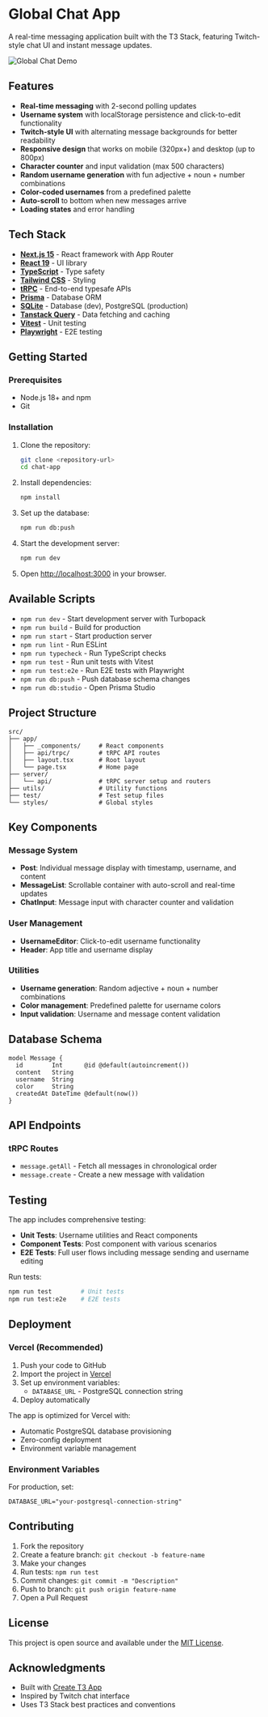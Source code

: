 # Global Chat App

A real-time messaging application built with the T3 Stack, featuring Twitch-style chat UI and instant message updates.

![Global Chat Demo](https://dummyimage.com/800x400/18181B/EFEFF1?text=Global+Chat+App)

## Features

- **Real-time messaging** with 2-second polling updates
- **Username system** with localStorage persistence and click-to-edit functionality
- **Twitch-style UI** with alternating message backgrounds for better readability
- **Responsive design** that works on mobile (320px+) and desktop (up to 800px)
- **Character counter** and input validation (max 500 characters)
- **Random username generation** with fun adjective + noun + number combinations
- **Color-coded usernames** from a predefined palette
- **Auto-scroll** to bottom when new messages arrive
- **Loading states** and error handling

## Tech Stack

- **[Next.js 15](https://nextjs.org)** - React framework with App Router
- **[React 19](https://reactjs.org)** - UI library
- **[TypeScript](https://typescriptlang.org)** - Type safety
- **[Tailwind CSS](https://tailwindcss.com)** - Styling
- **[tRPC](https://trpc.io)** - End-to-end typesafe APIs
- **[Prisma](https://prisma.io)** - Database ORM
- **[SQLite](https://sqlite.org)** - Database (dev), PostgreSQL (production)
- **[Tanstack Query](https://tanstack.com/query)** - Data fetching and caching
- **[Vitest](https://vitest.dev)** - Unit testing
- **[Playwright](https://playwright.dev)** - E2E testing

## Getting Started

### Prerequisites

- Node.js 18+ and npm
- Git

### Installation

1. Clone the repository:

   ```bash
   git clone <repository-url>
   cd chat-app
   ```

2. Install dependencies:

   ```bash
   npm install
   ```

3. Set up the database:

   ```bash
   npm run db:push
   ```

4. Start the development server:

   ```bash
   npm run dev
   ```

5. Open [http://localhost:3000](http://localhost:3000) in your browser.

## Available Scripts

- `npm run dev` - Start development server with Turbopack
- `npm run build` - Build for production
- `npm run start` - Start production server
- `npm run lint` - Run ESLint
- `npm run typecheck` - Run TypeScript checks
- `npm run test` - Run unit tests with Vitest
- `npm run test:e2e` - Run E2E tests with Playwright
- `npm run db:push` - Push database schema changes
- `npm run db:studio` - Open Prisma Studio

## Project Structure

```
src/
├── app/
│   ├── _components/     # React components
│   ├── api/trpc/        # tRPC API routes
│   ├── layout.tsx       # Root layout
│   └── page.tsx         # Home page
├── server/
│   └── api/             # tRPC server setup and routers
├── utils/               # Utility functions
├── test/                # Test setup files
└── styles/              # Global styles
```

## Key Components

### Message System

- **Post**: Individual message display with timestamp, username, and content
- **MessageList**: Scrollable container with auto-scroll and real-time updates
- **ChatInput**: Message input with character counter and validation

### User Management

- **UsernameEditor**: Click-to-edit username functionality
- **Header**: App title and username display

### Utilities

- **Username generation**: Random adjective + noun + number combinations
- **Color management**: Predefined palette for username colors
- **Input validation**: Username and message content validation

## Database Schema

```prisma
model Message {
  id        Int      @id @default(autoincrement())
  content   String
  username  String
  color     String
  createdAt DateTime @default(now())
}
```

## API Endpoints

### tRPC Routes

- `message.getAll` - Fetch all messages in chronological order
- `message.create` - Create a new message with validation

## Testing

The app includes comprehensive testing:

- **Unit Tests**: Username utilities and React components
- **Component Tests**: Post component with various scenarios
- **E2E Tests**: Full user flows including message sending and username editing

Run tests:

```bash
npm run test        # Unit tests
npm run test:e2e    # E2E tests
```

## Deployment

### Vercel (Recommended)

1. Push your code to GitHub
2. Import the project in [Vercel](https://vercel.com)
3. Set up environment variables:
   - `DATABASE_URL` - PostgreSQL connection string
4. Deploy automatically

The app is optimized for Vercel with:

- Automatic PostgreSQL database provisioning
- Zero-config deployment
- Environment variable management

### Environment Variables

For production, set:

```env
DATABASE_URL="your-postgresql-connection-string"
```

## Contributing

1. Fork the repository
2. Create a feature branch: `git checkout -b feature-name`
3. Make your changes
4. Run tests: `npm run test`
5. Commit changes: `git commit -m "Description"`
6. Push to branch: `git push origin feature-name`
7. Open a Pull Request

## License

This project is open source and available under the [MIT License](LICENSE).

## Acknowledgments

- Built with [Create T3 App](https://create.t3.gg/)
- Inspired by Twitch chat interface
- Uses T3 Stack best practices and conventions
